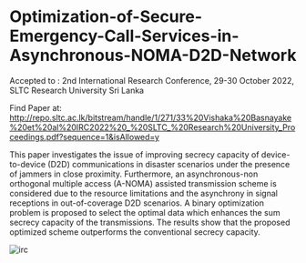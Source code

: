 # Optimization-of-Secure-Emergency-Call-Services-in-Asynchronous-NOMA-D2D-Network
Accepted to : 2nd International Research Conference, 29-30 October 2022, SLTC Research University Sri Lanka 

Find Paper at: http://repo.sltc.ac.lk/bitstream/handle/1/271/33%20Vishaka%20Basnayake%20et%20al%20IRC2022%20_%20SLTC_%20Research%20University_Proceedings.pdf?sequence=1&isAllowed=y

This paper investigates the issue of improving secrecy capacity of device-to-device (D2D) communications in disaster scenarios under the presence of jammers in close proximity.
Furthermore, an asynchronous-non orthogonal multiple access
(A-NOMA) assisted transmission scheme is considered due to
the resource limitations and the asynchrony in signal receptions
in out-of-coverage D2D scenarios. A binary optimization problem
is proposed to select the optimal data which enhances the sum
secrecy capacity of the transmissions. The results show that the
proposed optimized scheme outperforms the conventional secrecy
capacity.

![irc](https://user-images.githubusercontent.com/42689768/206684901-0c236fd8-368c-415d-b145-237314cd42ea.png)
